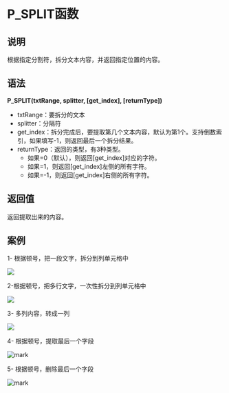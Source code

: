 # P_SPLIT函数

## 说明

根据指定分割符，拆分文本内容，并返回指定位置的内容。

## 语法

**P_SPLIT(txtRange, splitter, [get_index], [returnType])**

- txtRange：要拆分的文本
- splitter：分隔符
- get_index：拆分完成后，要提取第几个文本内容，默认为第1个。支持倒数索引，如果填写-1，则返回最后一个拆分结果。
- returnType：返回的类型，有3种类型。
  - 如果=0（默认），则返回[get_index]对应的字符。
  - 如果=1，则返回[get_index]左侧的所有字符。
  - 如果=-1，则返回[get_index]右侧的所有字符。

## 返回值

返回提取出来的内容。

## 案例

1- 根据顿号，把一段文字，拆分到列单元格中

![](http://mypic.ladeng6666.com/2017-05-19-split1.gif)

2-根据顿号，把多行文字，一次性拆分到列单元格中

![](http://mypic.ladeng6666.com/2017-05-19-split2.gif)

3- 多列内容，转成一列

![](http://mypic.ladeng6666.com/2017-05-19-split3.gif)

4- 根据顿号，提取最后一个字段

![mark](http://mypic.ladeng6666.com/blog/171023/Ge0khGfaIF.gif)

5- 根据顿号，删除最后一个字段

![mark](http://mypic.ladeng6666.com/blog/171023/6DGEjmKCe3.gif)